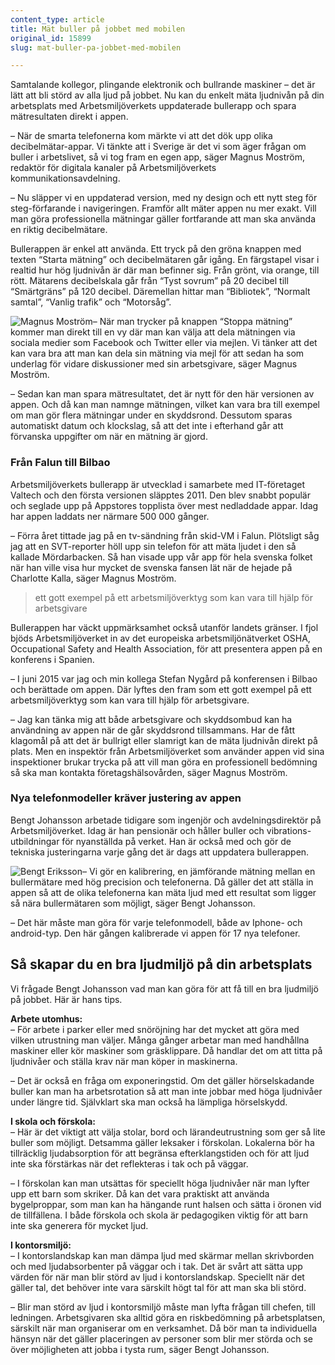 ```yaml
---
content_type: article
title: Mät buller på jobbet med mobilen
original_id: 15899
slug: mat-buller-pa-jobbet-med-mobilen

---
```


Samtalande kollegor, plingande elektronik och bullrande maskiner – det är lätt att bli störd av alla ljud på jobbet. Nu kan du enkelt mäta ljudnivån på din arbetsplats med Arbetsmiljöverkets uppdaterade bullerapp och spara mätresultaten direkt i appen.

– När de smarta telefonerna kom märkte vi att det dök upp olika decibelmätar-appar. Vi tänkte att i Sverige är det vi som äger frågan om buller i arbetslivet, så vi tog fram en egen app, säger Magnus Moström, redaktör för digitala kanaler på Arbetsmiljöverkets kommunikationsavdelning.

– Nu släpper vi en uppdaterad version, med ny design och ett nytt steg för steg-förfarande i navigeringen. Framför allt mäter appen nu mer exakt. Vill man göra professionella mätningar gäller fortfarande att man ska använda en riktig decibelmätare.

Bullerappen är enkel att använda. Ett tryck på den gröna knappen med texten “Starta mätning” och decibelmätaren går igång. En färgstapel visar i realtid hur hög ljudnivån är där man befinner sig. Från grönt, via orange, till rött. Mätarens decibelskala går från “Tyst sovrum” på 20 decibel till “Smärtgräns” på 120 decibel. Däremellan hittar man “Bibliotek”, “Normalt samtal”, “Vanlig trafik” och “Motorsåg”.

![Magnus Moström](https://www.suntarbetsliv.se/wp-content/uploads/2016/04/magnus_mostrom_160x180ab-1.jpg "Magnus Moström")– När man trycker på knappen “Stoppa mätning” kommer man direkt till en vy där man kan välja att dela mätningen via sociala medier som Facebook och Twitter eller via mejlen. Vi tänker att det kan vara bra att man kan dela sin mätning via mejl för att sedan ha som underlag för vidare diskussioner med sin arbetsgivare, säger Magnus Moström.

– Sedan kan man spara mätresultatet, det är nytt för den här versionen av appen. Och då kan man namnge mätningen, vilket kan vara bra till exempel om man gör flera mätningar under en skyddsrond. Dessutom sparas automatiskt datum och klockslag, så att det inte i efterhand går att förvanska uppgifter om när en mätning är gjord.

### Från Falun till Bilbao

Arbetsmiljöverkets bullerapp är utvecklad i samarbete med IT-företaget Valtech och den första versionen släpptes 2011. Den blev snabbt populär och seglade upp på Appstores topplista över mest nedladdade appar. Idag har appen laddats ner närmare 500 000 gånger.

– Förra året tittade jag på en tv-sändning från skid-VM i Falun. Plötsligt såg jag att en SVT-reporter höll upp sin telefon för att mäta ljudet i den så kallade Mördarbacken. Så han visade upp vår app för hela svenska folket när han ville visa hur mycket de svenska fansen lät när de hejade på Charlotte Kalla, säger Magnus Moström.

> ett gott exempel på ett arbetsmiljöverktyg som kan vara till hjälp för arbetsgivare

Bullerappen har väckt uppmärksamhet också utanför landets gränser. I fjol bjöds Arbetsmiljöverket in av det europeiska arbetsmiljönätverket OSHA, Occupational Safety and Health Association, för att presentera appen på en konferens i Spanien.

– I juni 2015 var jag och min kollega Stefan Nygård på konferensen i Bilbao och berättade om appen. Där lyftes den fram som ett gott exempel på ett arbetsmiljöverktyg som kan vara till hjälp för arbetsgivare.

– Jag kan tänka mig att både arbetsgivare och skyddsombud kan ha användning av appen när de går skyddsrond tillsammans. Har de fått klagomål på att det är bullrigt eller slamrigt kan de mäta ljudnivån direkt på plats. Men en inspektör från Arbetsmiljöverket som använder appen vid sina inspektioner brukar trycka på att vill man göra en professionell bedömning så ska man kontakta företagshälsovården, säger Magnus Moström.

### Nya telefonmodeller kräver justering av appen

Bengt Johansson arbetade tidigare som ingenjör och avdelningsdirektör på Arbetsmiljöverket. Idag är han pensionär och håller buller och vibrations-utbildningar för nyanställda på verket. Han är också med och gör de tekniska justeringarna varje gång det är dags att uppdatera bullerappen.

![Bengt Eriksson](https://www.suntarbetsliv.se/wp-content/uploads/2016/04/bengt_eriksson_160x180ab-1.jpg "Bengt Eriksson")– Vi gör en kalibrering, en jämförande mätning mellan en bullermätare med hög precision och telefonerna. Då gäller det att ställa in appen så att de olika telefonerna kan mäta ljud med ett resultat som ligger så nära bullermätaren som möjligt, säger Bengt Johansson.

– Det här måste man göra för varje telefonmodell, både av Iphone- och android-typ. Den här gången kalibrerade vi appen för 17 nya telefoner.

Så skapar du en bra ljudmiljö på din arbetsplats
------------------------------------------------

Vi frågade Bengt Johansson vad man kan göra för att få till en bra ljudmiljö på jobbet. Här är hans tips.

**Arbete utomhus:**  
– För arbete i parker eller med snöröjning har det mycket att göra med vilken utrustning man väljer. Många gånger arbetar man med handhållna maskiner eller kör maskiner som gräsklippare. Då handlar det om att titta på ljudnivåer och ställa krav när man köper in maskinerna.

– Det är också en fråga om exponeringstid. Om det gäller hörselskadande buller kan man ha arbetsrotation så att man inte jobbar med höga ljudnivåer under längre tid. Självklart ska man också ha lämpliga hörselskydd.

**I skola och förskola:**  
– Här är det viktigt att välja stolar, bord och lärandeutrustning som ger så lite buller som möjligt. Detsamma gäller leksaker i förskolan. Lokalerna bör ha tillräcklig ljudabsorption för att begränsa efterklangstiden och för att ljud inte ska förstärkas när det reflekteras i tak och på väggar.

– I förskolan kan man utsättas för speciellt höga ljudnivåer när man lyfter upp ett barn som skriker. Då kan det vara praktiskt att använda bygelproppar, som man kan ha hängande runt halsen och sätta i öronen vid de tillfällena. I både förskola och skola är pedagogiken viktig för att barn inte ska generera för mycket ljud.

**I kontorsmiljö:**  
– I kontorslandskap kan man dämpa ljud med skärmar mellan skrivborden och med ljudabsorbenter på väggar och i tak. Det är svårt att sätta upp värden för när man blir störd av ljud i kontorslandskap. Speciellt när det gäller tal, det behöver inte vara särskilt högt tal för att man ska bli störd.

– Blir man störd av ljud i kontorsmiljö måste man lyfta frågan till chefen, till ledningen. Arbetsgivaren ska alltid göra en riskbedömning på arbetsplatsen, särskilt när man organiserar om en verksamhet. Då bör man ta individuella hänsyn när det gäller placeringen av personer som blir mer störda och se över möjligheten att jobba i tysta rum, säger Bengt Johansson.


